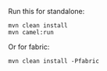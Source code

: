Run this for standalone:

    mvn clean install
    mvn camel:run
    
Or for fabric:

    mvn clean install -Pfabric

